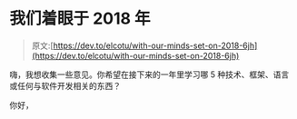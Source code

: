 # 我们着眼于 2018 年

> 原文:[https://dev.to/elcotu/with-our-minds-set-on-2018-6jh](https://dev.to/elcotu/with-our-minds-set-on-2018-6jh)

嗨，我想收集一些意见。你希望在接下来的一年里学习哪 5 种技术、框架、语言或任何与软件开发相关的东西？

你好，